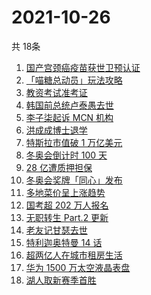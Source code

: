 # 2021-10-26
  共 18条

  <!-- BEGIN -->
  <!-- 最后更新时间:Tue Oct 26 2021 16:16:00 GMT+0000 (Coordinated Universal Time) -->
  1. [国产宫颈癌疫苗获世卫预认证](https://www.zhihu.com/search?q=宫颈癌疫苗)
1. [「喵糖总动员」玩法攻略](https://www.zhihu.com/search?q=喵糖)
1. [教资考试准考证](https://www.zhihu.com/search?q=教资)
1. [韩国前总统卢泰愚去世](https://www.zhihu.com/search?q=卢泰愚)
1. [李子柒起诉 MCN 机构](https://www.zhihu.com/search?q=李子柒)
1. [洪成成博士退学](https://www.zhihu.com/search?q=洪成成)
1. [特斯拉市值破 1 万亿美元](https://www.zhihu.com/search?q=特斯拉)
1. [冬奥会倒计时 100 天](https://www.zhihu.com/search?q=冬奥会)
1. [28 亿遭质押担保](https://www.zhihu.com/search?q=28亿)
1. [冬奥会奖牌「同心」发布](https://www.zhihu.com/search?q=冬奥会奖牌)
1. [多地菜价呈上涨趋势](https://www.zhihu.com/search?q=菜价)
1. [国考超 202 万人报名](https://www.zhihu.com/search?q=国考)
1. [无职转生 Part.2 更新](https://www.zhihu.com/search?q=无职转生)
1. [老友记甘瑟去世](https://www.zhihu.com/search?q=甘瑟)
1. [特利迦奥特曼 14 话](https://www.zhihu.com/search?q=特利迦奥特曼)
1. [超两亿人在城市租房生活](https://www.zhihu.com/search?q=城市租房)
1. [华为 1500 万太空液晶表盘](https://www.zhihu.com/search?q=太空液晶表盘)
1. [湖人取新赛季首胜](https://www.zhihu.com/search?q=湖人)
  <!-- END -->
  